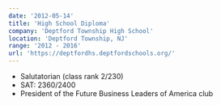 ```yaml
---
date: '2012-05-14'
title: 'High School Diploma'
company: 'Deptford Township High School'
location: 'Deptford Township, NJ'
range: '2012 - 2016'
url: 'https://deptfordhs.deptfordschools.org/'
---
```


- Salutatorian (class rank 2/230)
- SAT: 2360/2400
- President of the Future Business Leaders of America club
